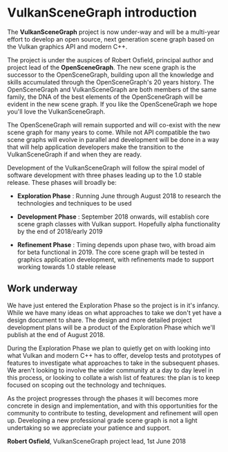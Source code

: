 
# VulkanSceneGraph introduction

The __VulkanSceneGraph__ project is now under-way and will be a multi-year effort to develop an open source, next generation scene graph based on the Vulkan graphics API and modern C++.

The project is under the auspices of Robert Osfield, principal author and project lead of the  __OpenSceneGraph__.  The new scene graph is the successor to the OpenSceneGraph, building upon all the knowledge and skills accumulated through the OpenSceneGraph's 20 years history.  The OpenSceneGraph and VulkanSceneGraph are both members of the same family, the DNA of the best elements of the OpenSceneGraph will be evident in the new scene graph. If you like the OpenSceneGraph we hope you'll love the VulkanSceneGraph.

The OpenSceneGraph will remain supported and will co-exist with the new scene graph for many years to come. While not API compatible the two scene graphs will evolve in parallel and development will be done in a way that will help application developers make the transition to the VulkanSceneGraph if and when they are ready.

Development of the VulkanSceneGraph will follow the spiral model of software development with three phases leading up to the 1.0 stable release. These phases will broadly be:

* __Exploration Phase__ :
Running June through August 2018 to research the technologies and techniques to be used

* __Development Phase__ :
September 2018 onwards, will establish core scene graph classes with Vulkan support. Hopefully alpha functionality by the end of 2018/early 2019

* __Refinement Phase__ :
Timing depends upon phase two, with broad aim for beta functional in 2019. The core scene graph will be tested in graphics application development, with refinements made to support working towards 1.0 stable release

## Work underway

We have just entered the Exploration Phase so the project is in it's infancy.  While we have many ideas on what approaches to take we don't yet have a design document to share. The design and more detailed project development plans will be a product of the Exploration Phase which we'll publish at the end of August 2018.

During the Exploration Phase we plan to quietly get on with looking into what Vulkan and modern C++ has to offer, develop tests and prototypes of features to investigate what approaches to take in the subsequent phases.  We aren't looking to involve the wider community at a day to day level in this process, or looking to collate a wish list of features: the plan is to keep focused on scoping out the technology and techniques.

As the project progresses through the phases it will becomes more concrete in design and implementation, and with this opportunities for the community to contribute to testing, development and refinement will open up.  Developing a new professional grade scene graph is not a light undertaking so we appreciate your patience and support.

__Robert Osfield__, VulkanSceneGraph project lead, 1st June 2018

